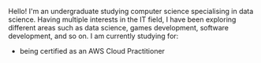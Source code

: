 Hello! I'm an undergraduate studying computer science specialising in data science. Having multiple interests in the IT field, I have been exploring different areas such as data science, games development, software development, and so on. I am currently studying for:
<ul>
  <li>being certified as an AWS Cloud Practitioner</li>
 </ul>
 
